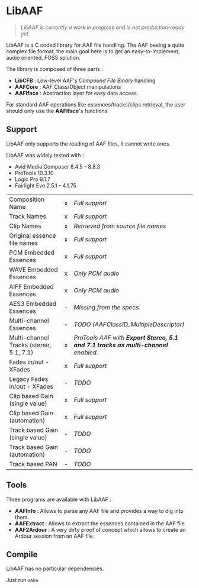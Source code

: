# LibAAF

> *LibAAF is currently a work in progress and is not production-ready yet.*


LibAAF is a C coded library for AAF file handling. The AAF beeing a quite complex file format, the main goal here is to get an easy-to-implement, audio oriented, FOSS solution.


The library is composed of three parts :

* **LibCFB** : Low-level AAF's *Compound File Binary* handling
* **AAFCore** : AAF Class/Object manipulations
* **AAFIface** : Abstraction layer for easy data access.

For standard AAF operations like essences/tracks/clips retrieval, the user should only use the **AAFIface**'s functions.

## Support

LibAAF only supports the reading of AAF files, it cannot write ones.

LibAAF was widely tested with :

* Avid Media Composer 8.4.5 - 8.8.3
* ProTools 10.3.10
* Logic Pro 9.1.7
* Fairlight Evo 2.5.1 - 4.1.75


|                                         |   |                                        |
|-----------------------------------------|:-:|----------------------------------------|
| Composition Name                        | x | *Full support*                         |
| Track Names                             | x | *Full support*                         |
| Clip Names                              | x | *Retrieved from source file names*     |
| Original essence file names             | x | *Full support*                         |
| PCM Embedded Essences                   | x | *Full support*                         |
| WAVE Embedded Essences                  | x | *Only PCM audio*                       |
| AIFF Embedded Essences                  | x | *Only PCM audio*                       |
| AES3 Embedded Essences                  | - | *Missing from the specs*               |
| Multi-channel Essences                  | - | *TODO (AAFClassID_MultipleDescriptor)* |
| Multi-channel Tracks (stereo, 5.1, 7.1) | x | *ProTools AAF with **Export Stereo, 5.1 and 7.1 tracks as multi-channel** enabled.* |
| Fades in/out - XFades                   | x | *Full support*                         |
| Legacy Fades in/out - XFades            | - | *TODO*                                 |
| Clip based Gain (single value)          | x | *Full support*                         |
| Clip based Gain (automation)            | x | *Full support*                         |
| Track based Gain (single value)         | - | *TODO*                                 |
| Track based Gain (automation)           | - | *TODO*                                 |
| Track based PAN                         | - | *TODO*                                 |

## Tools

Three programs are available with LibAAF :

* **AAFInfo** : Allows to parse any AAF file and provides a way to dig into them.
* **AAFExtract** : Allows to extract the essences contained in the AAF file.
* **AAF2Ardour** : A very dirty proof of concept which allows to create an Ardour session from an AAF file.

## Compile

LibAAF has no particular dependencies.

Just run `make`

